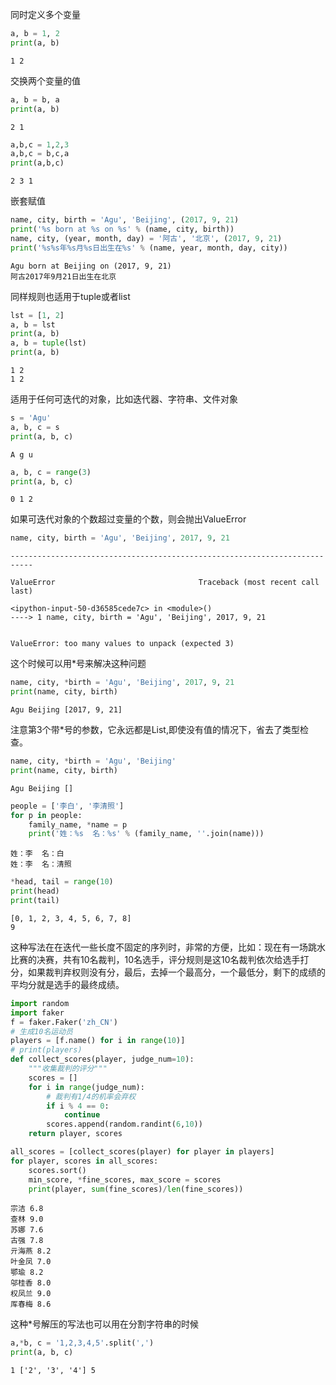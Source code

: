 
同时定义多个变量


```python
a, b = 1, 2
print(a, b)
```

    1 2


交换两个变量的值


```python
a, b = b, a
print(a, b)
```

    2 1



```python
a,b,c = 1,2,3
a,b,c = b,c,a
print(a,b,c)
```

    2 3 1


嵌套赋值


```python
name, city, birth = 'Agu', 'Beijing', (2017, 9, 21)
print('%s born at %s on %s' % (name, city, birth))
name, city, (year, month, day) = '阿古', '北京', (2017, 9, 21)
print('%s%s年%s月%s日出生在%s' % (name, year, month, day, city))
```

    Agu born at Beijing on (2017, 9, 21)
    阿古2017年9月21日出生在北京


同样规则也适用于tuple或者list


```python
lst = [1, 2]
a, b = lst
print(a, b)
a, b = tuple(lst)
print(a, b)
```

    1 2
    1 2


适用于任何可迭代的对象，比如迭代器、字符串、文件对象


```python
s = 'Agu'
a, b, c = s
print(a, b, c)
```

    A g u



```python
a, b, c = range(3)
print(a, b, c)
```

    0 1 2


如果可迭代对象的个数超过变量的个数，则会抛出ValueError


```python
name, city, birth = 'Agu', 'Beijing', 2017, 9, 21
```


    ---------------------------------------------------------------------------

    ValueError                                Traceback (most recent call last)

    <ipython-input-50-d36585cede7c> in <module>()
    ----> 1 name, city, birth = 'Agu', 'Beijing', 2017, 9, 21
    

    ValueError: too many values to unpack (expected 3)


这个时候可以用*号来解决这种问题


```python
name, city, *birth = 'Agu', 'Beijing', 2017, 9, 21
print(name, city, birth)
```

    Agu Beijing [2017, 9, 21]


注意第3个带*号的参数，它永远都是List,即使没有值的情况下，省去了类型检查。


```python
name, city, *birth = 'Agu', 'Beijing'
print(name, city, birth)
```

    Agu Beijing []



```python
people = ['李白', '李清照']
for p in people:
    family_name, *name = p
    print('姓：%s  名：%s' % (family_name, ''.join(name)))
```

    姓：李  名：白
    姓：李  名：清照



```python
*head, tail = range(10)
print(head)
print(tail)
```

    [0, 1, 2, 3, 4, 5, 6, 7, 8]
    9


这种写法在在迭代一些长度不固定的序列时，非常的方便，比如：现在有一场跳水比赛的决赛，共有10名裁判，10名选手，评分规则是这10名裁判依次给选手打分，如果裁判弃权则没有分，最后，去掉一个最高分，一个最低分，剩下的成绩的平均分就是选手的最终成绩。


```python
import random
import faker
f = faker.Faker('zh_CN')
# 生成10名运动员
players = [f.name() for i in range(10)]
# print(players)
def collect_scores(player, judge_num=10):
    """收集裁判的评分"""
    scores = []
    for i in range(judge_num):
        # 裁判有1/4的机率会弃权
        if i % 4 == 0:
            continue
        scores.append(random.randint(6,10))
    return player, scores

all_scores = [collect_scores(player) for player in players]
for player, scores in all_scores:
    scores.sort()
    min_score, *fine_scores, max_score = scores
    print(player, sum(fine_scores)/len(fine_scores))
```

    宗洁 6.8
    查林 9.0
    苏娜 7.6
    古强 7.8
    亓海燕 8.2
    叶金凤 7.0
    鄂瑜 8.2
    邬桂香 8.0
    权凤兰 9.0
    厍春梅 8.6


这种*号解压的写法也可以用在分割字符串的时候


```python
a,*b, c = '1,2,3,4,5'.split(',')
print(a, b, c)
```

    1 ['2', '3', '4'] 5

